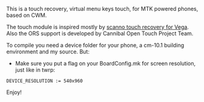 This is a touch recovery, virtual menu keys touch, for MTK powered phones, based on CWM.

The touch module is inspired mostly by <a href="https://github.com/scanno/CWM-Recovery-Modded-Touch-Vega">scanno touch recovery for Vega</a>. Also the ORS support is developed by Cannibal Open Touch Project Team.

To compile you need a device folder for your phone, a cm-10.1 building environment and my source. 
But:
- Make sure you put a flag on your BoardConfig.mk for screen resolution, just like in twrp:
```
DEVICE_RESOLUTION := 540x960
```

Enjoy!
